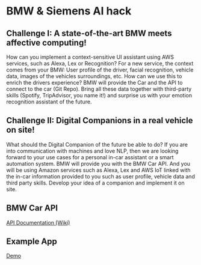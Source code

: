 # BMW & Siemens AI hack

## Challenge I: A state-of-the-art BMW meets affective computing!

How can you implement a context-sensitive UI assistant using AWS services, such as Alexa, Lex or Recognition? For a new service, the context comes from your BMW: User profile of the driver, facial recognition, vehicle data, images of the vehicles surroundings, etc. How can we use this to enrich the drivers experience? BMW will provide the Car and the API to connect to the car (Git Repo). Bring all these data together with third-party skills (Spotify, TripAdvisor, you name it!) and surprise us with your emotion recognition assistant of the future. 

## Challenge II: Digital Companions in a real vehicle on site!

What should the Digital Companion of the future be able to do? If you are into communication with machines and love NLP, then we are looking forward to your use cases for a personal in-car assistant or a smart automation system. BMW will provide you with the BMW Car API. And you will be using Amazon services such as Alexa, Lex and AWS IoT linked with the in-car information provided to you such as user profile, vehicle data and third party skills. Develop your idea of a companion and implement it on site. 

## BMW Car API

[API Documentation (Wiki)](https://github.com/bmw-hackathons/hackatnight/wiki/1.1-BMW-Car-API:-Overview)

## Example App

[Demo](https://bmw-data-science.github.io/ai-hackathon)
